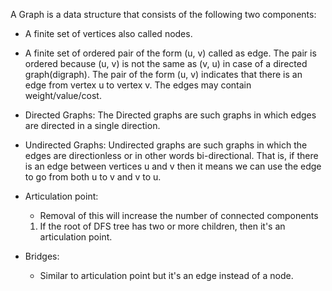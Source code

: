A Graph is a data structure that consists of the following two components:
* A finite set of vertices also called nodes.
* A finite set of ordered pair of the form (u, v) called as edge. The pair is ordered because (u, v) is not the same as (v, u) in case of a directed graph(digraph). The pair of the form (u, v) indicates that there is an edge from vertex u to vertex v. The edges may contain weight/value/cost.


* Directed Graphs: The Directed graphs are such graphs in which edges are directed in a single direction.
* Undirected Graphs: Undirected graphs are such graphs in which the edges are directionless or in other words bi-directional. That is, if there is an edge between vertices u and v then it means we can use the edge to go from both u to v and v to u.

* Articulation point: 
    - Removal of this will increase the number of connected components
    1. If the root of DFS tree has two or more children, then it's an articulation point.
* Bridges:
    - Similar to articulation point but it's an edge instead of a node.